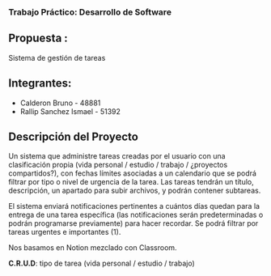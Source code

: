 ### Trabajo Práctico: Desarrollo de Software

## Propuesta :

Sistema de gestión de tareas

## Integrantes:

- Calderon Bruno - 48881
- Rallip Sanchez Ismael - 51392

## Descripción del Proyecto

Un sistema que administre tareas creadas por el usuario con una clasificación propia (vida personal / estudio / trabajo / ¿proyectos compartidos?), con fechas límites asociadas a un calendario que se podrá filtrar por tipo o nivel de urgencia de la tarea. Las tareas tendrán un título, descripción, un apartado para subir archivos, y podrán contener subtareas.

El sistema enviará notificaciones pertinentes a cuántos días quedan para la entrega de una tarea específica (las notificaciones serán predeterminadas o podrán programarse previamente) para hacer recordar. Se podrá filtrar por tareas urgentes e importantes (1).

Nos basamos en Notion mezclado con Classroom.

**C.R.U.D**: tipo de tarea (vida personal / estudio / trabajo)
